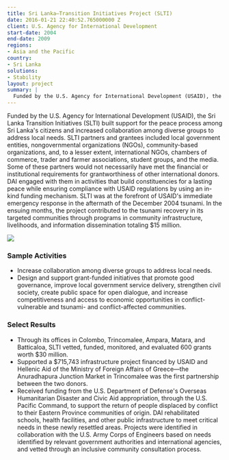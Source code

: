 ```yaml
---
title: Sri Lanka—Transition Initiatives Project (SLTI)
date: 2016-01-21 22:40:52.765000000 Z
client: U.S. Agency for International Development
start-date: 2004
end-date: 2009
regions:
- Asia and the Pacific
country:
- Sri Lanka
solutions:
- Stability
layout: project
summary: |
  Funded by the U.S. Agency for International Development (USAID), the Sri Lanka Transition Initiatives (SLTI) built support for the peace process among Sri Lanka's citizens and increased collaboration among diverse groups to address local needs.
---
```

Funded by the U.S. Agency for International Development (USAID), the Sri Lanka Transition Initiatives (SLTI) built support for the peace process among Sri Lanka's citizens and increased collaboration among diverse groups to address local needs. SLTI partners and grantees included local government entities, nongovernmental organizations (NGOs), community-based organizations, and, to a lesser extent, international NGOs, chambers of commerce, trader and farmer associations, student groups, and the media. Some of these partners would not necessarily have met the financial or institutional requirements for grantworthiness of other international donors. DAI engaged with them in activities that build constituencies for a lasting peace while ensuring compliance with USAID regulations by using an in-kind funding mechanism. SLTI was at the forefront of USAID's immediate emergency response in the aftermath of the December 2004 tsunami. In the ensuing months, the project contributed to the tsunami recovery in its targeted communities through programs in community infrastructure, livelihoods, and information dissemination totaling $15 million.

![][1]

###  Sample Activities

* Increase collaboration among diverse groups to address local needs.
* Design and support grant-funded initiatives that promote good governance, improve local government service delivery, strengthen civil society, create public space for open dialogue, and increase competitiveness and access to economic opportunities in conflict-vulnerable and tsunami- and conflict-affected communities.

###  Select Results

* Through its offices in Colombo, Trincomalee, Ampara, Matara, and Batticaloa, SLTI vetted, funded, monitored, and evaluated 600 grants worth $30 million.
* Supported a $715,743 infrastructure project financed by USAID and Hellenic Aid of the Ministry of Foreign Affairs of Greece—the Anuradhapura Junction Market in Trincomalee was the first partnership between the two donors.
* Received funding from the U.S. Department of Defense's Overseas Humanitarian Disaster and Civic Aid appropriation, through the U.S. Pacific Command, to support the return of people displaced by conflict to their Eastern Province communities of origin. DAI rehabilitated schools, health facilities, and other public infrastructure to meet critical needs in these newly resettled areas. Projects were identified in collaboration with the U.S. Army Corps of Engineers based on needs identified by relevant government authorities and international agencies, and vetted through an inclusive community consultation process.

[1]: /assets/images/projects/SLTI.jpg
